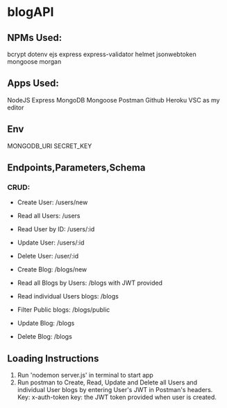 # blogAPI
## NPMs Used:
bcrypt
dotenv 
ejs
express
express-validator
helmet
jsonwebtoken
mongoose
morgan

## Apps Used:
NodeJS
Express
MongoDB
Mongoose
Postman
Github
Heroku
VSC as my editor

## Env
MONGODB_URI
SECRET_KEY

## Endpoints,Parameters,Schema
### CRUD:
- Create User: /users/new
- Read all Users: /users
- Read User by ID: /users/:id
- Update User: /users/:id
- Delete User: /user/:id

- Create Blog: /blogs/new
- Read all Blogs by Users: /blogs with JWT provided
- Read individual Users blogs: /blogs 
- Filter Public blogs: /blogs/public
- Update Blog: /blogs
- Delete Blog: /blogs

## Loading Instructions
1. Run 'nodemon server.js' in terminal to start app
2. Run postman to Create, Read, Update and Delete all Users and individual User blogs by entering User's JWT in Postman's headers. Key: x-auth-token key: the JWT token provided when user is created.
